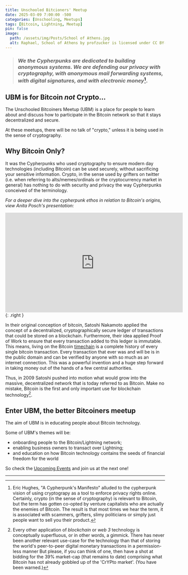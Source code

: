 ```yaml
---
title: Unschooled Bitcioners' Meetup
date: 2025-03-09 7:00:00 -500
categories: [Unschooling, Meetups]
tags: [Bitcoin, Lightning, Meetup]
pin: false
image:
  path: /assets/img/Posts/School of Athens.jpg
  alt: Raphael, School of Athens by profzucker is licensed under CC BY-NC-SA 2.0.
---
```

> ### _We the Cypherpunks are dedicated to building anonymous systems. We are defending our privacy with **cryptography**, with anonymous mail forwarding systems, with digital signatures, and with **electronic money**_[^1].

## UBM is for Bitcoin _not_ Crypto... 

The Unschooled Bitcoiners Meetup (UBM) is a place for people to learn about and discuss how to participate in the Bitcoin network so that it stays decentralized and secure.

At these meetups, there will be no talk of "crypto," unless it is being used in the sense of cryptography.

## Why Bitcoin Only? 

It was the Cypherpunks who used cryptography to ensure modern day technologies (including Bitcoin) can be used securely, without sacrificing your sensitive information. Crypto, in the sense used by grifters on twitter (i.e. when referring to alts/memes/ordinals or the cryptocurrency market in general) has nothing to do with security and privacy the way Cypherpunks conceived of the terminology.

_For a deeper dive into the cypherpunk ethos in relation to Bitcoin's origins, view Anita Posch's presentation:_

<iframe width="560" height="315" src="https://www.youtube-nocookie.com/embed/mWx8F5zTmW8?si=BRWjNW7W-w8s6dEj" title="YouTube video player" frameborder="0" allow="accelerometer; autoplay; clipboard-write; encrypted-media; gyroscope; picture-in-picture; web-share" referrerpolicy="strict-origin-when-cross-origin" allowfullscreen=true></iframe>{: .right } 

In their original conception of bitcoin, Satoshi Nakamoto applied the concept of a decentralized, cryptographically secure ledger of transactions that could be stored on a blockchain. Furthermore, their idea applied Proof of Work to ensure that every transaction added to this ledger is immutable. This means, living on the Bitcoin [timechain](https://timechaincalendar.com/en) is a complete history of every single bitcoin transaction. Every transaction that ever was and will be is in the public domain and can be verified by anyone with so much as an internet connection. This was a powerful invention and a huge step forward in taking money out of the hands of a few central authorities.

Thus, in 2009 Satoshi pushed into motion what would grow into the massive, decentralized network that is today referred to as Bitcoin. Make no mistake, Bitcoin is the first and only important use for blockchain technology[^2].

## Enter UBM, the better Bitcoiners meetup

The aim of UBM is in educating people about Bitcoin technology.

Some of UBM's themes will be: 
- onboarding people to the Bitcoin/Lightning network; 
- enabling business owners to transact over Lightning;
- and education on how Bitcoin technology contains the seeds of financial freedom for the world

So check the [Upcoming Events](/posts/Meetup-Events/) and join us at the next one!

---

[^1]: Eric Hughes, "A Cypherpunk's Manifesto" alluded to the cypherpunk vision of using cryptograpy as a tool to enforce privacy rights online. Certainly, crypto (in the sense of cryptography) is relevant to Bitcoin, but the term has gotten co-opted by venture capitalists who are actually the enemies of Bitcoin. The result is that most times we hear the term, it is associated with scammers, grifters, slimy politicians or simply just people want to sell you their product. 

[^2]: Every other application of _blockchain_ or _web 3_ technology is conceptually superfluous, or in other words, a gimmick. There has never been another relevant use-case for the technology than that of storing the world's peer-to-peer digital monetary transactions in a permission-less manner But please, if you can think of one, then have a shot at bidding for the 39% market-cap (that remains to date) comprising what Bitcoin has not already gobbled up of the 'CrYPto market'. (You have been warned.)  